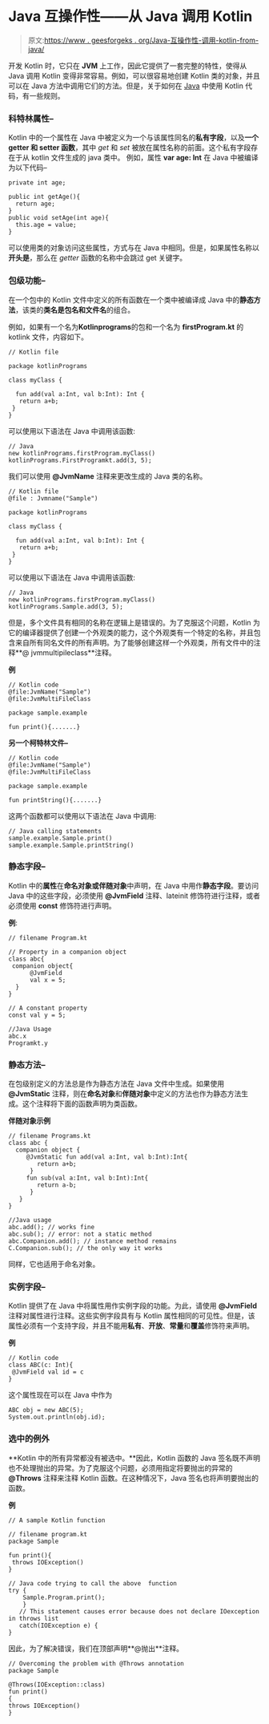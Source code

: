# Java 互操作性——从 Java 调用 Kotlin

> 原文:[https://www . geesforgeks . org/Java-互操作性-调用-kotlin-from-java/](https://www.geeksforgeeks.org/java-interoperability-calling-kotlin-from-java/)

开发 Kotlin 时，它只在 **JVM** 上工作，因此它提供了一套完整的特性，使得从 Java 调用 Kotlin 变得非常容易。例如，可以很容易地创建 Kotlin 类的对象，并且可以在 Java 方法中调用它们的方法。但是，关于如何在 [Java](https://www.geeksforgeeks.org/java/) 中使用 Kotlin 代码，有一些规则。

### 科特林属性–

Kotlin 中的一个属性在 Java 中被定义为一个与该属性同名的**私有字段**，以及**一个 getter 和 setter 函数**，其中 *get* 和 *set* 被放在属性名称的前面。这个私有字段存在于从 kotlin 文件生成的 java 类中。
例如，属性 **var age: Int** 在 Java 中被编译为以下代码–

```
private int age;

public int getAge(){
  return age;
}
public void setAge(int age){
  this.age = value;
}
```

可以使用类的对象访问这些属性，方式与在 Java 中相同。但是，如果属性名称以**开头是**，那么在 *getter* 函数的名称中会跳过 get 关键字。

### 包级功能–

在一个包中的 Kotlin 文件中定义的所有函数在一个类中被编译成 Java 中的**静态方法**，该类的**类名是包名和文件名**的组合。

例如，如果有一个名为**Kotlinprograms**的包和一个名为 **firstProgram.kt** 的 kotlink 文件，内容如下。

```
// Kotlin file

package kotlinPrograms

class myClass {

  fun add(val a:Int, val b:Int): Int {
   return a+b;
 }
}
```

可以使用以下语法在 Java 中调用该函数:

```
// Java
new kotlinPrograms.firstProgram.myClass()
kotlinPrograms.FirstProgramkt.add(3, 5);

```

我们可以使用 **@JvmName** 注释来更改生成的 Java 类的名称。

```
// Kotlin file
@file : Jvmname("Sample")

package kotlinPrograms

class myClass {

  fun add(val a:Int, val b:Int): Int {
   return a+b;
 }
}
```

可以使用以下语法在 Java 中调用该函数:

```
// Java
new kotlinPrograms.firstProgram.myClass()
kotlinPrograms.Sample.add(3, 5);

```

但是，多个文件具有相同的名称在逻辑上是错误的。为了克服这个问题，Kotlin 为它的编译器提供了创建一个外观类的能力，这个外观类有一个特定的名称，并且包含来自所有同名文件的所有声明。为了能够创建这样一个外观类，所有文件中的注释**@ jvmmultipileclass**注释。

**例**

```
// Kotlin code
@file:JvmName("Sample")
@file:JvmMultiFileClass

package sample.example

fun print(){.......}
```

**另一个柯特林文件–**

```
// Kotlin code
@file:JvmName("Sample")
@file:JvmMultiFileClass

package sample.example

fun printString(){.......}
```

这两个函数都可以使用以下语法在 Java 中调用:

```
// Java calling statements
sample.example.Sample.print()
sample.example.Sample.printString()

```

### 静态字段–

Kotlin 中的**属性**在**命名对象或伴随对象**中声明，在 Java 中用作**静态字段**。要访问 Java 中的这些字段，必须使用 **@JvmField** 注释、lateinit 修饰符进行注释，或者必须使用 **const** 修饰符进行声明。

**例**:

```
// filename Program.kt

// Property in a companion object
class abc{
 companion object{
      @JvmField
      val x = 5;
  }
}

// A constant property
const val y = 5;
```

```
//Java Usage
abc.x
Programkt.y

```

### 静态方法–

在包级别定义的方法总是作为静态方法在 Java 文件中生成。如果使用 **@JvmStatic** 注释，则在**命名对象**和**伴随对象**中定义的方法也作为静态方法生成。这个注释将下面的函数声明为类函数。

**伴随对象示例**

```
// filename Programs.kt
class abc {
  companion object {
     @JvmStatic fun add(val a:Int, val b:Int):Int{
        return a+b;
      }
     fun sub(val a:Int, val b:Int):Int{
        return a-b;
      }
   }
}
```

```
//Java usage
abc.add(); // works fine
abc.sub(); // error: not a static method
abc.Companion.add(); // instance method remains
C.Companion.sub(); // the only way it works

```

同样，它也适用于命名对象。

### 实例字段–

Kotlin 提供了在 Java 中将属性用作实例字段的功能。为此，请使用 **@JvmField** 注释对属性进行注释。这些实例字段具有与 Kotlin 属性相同的可见性。但是，该属性必须有一个支持字段，并且不能用**私有**、**开放**、**常量**和**覆盖**修饰符来声明。

**例**

```
// Kotlin code
class ABC(c: Int){
 @JvmField val id = c
}
```

这个属性现在可以在 Java 中作为

```
ABC obj = new ABC(5);
System.out.println(obj.id);

```

### 选中的例外

**Kotlin 中的所有异常都没有被选中。**因此，Kotlin 函数的 Java 签名既不声明也不处理抛出的异常。为了克服这个问题，必须用指定将要抛出的异常的 **@Throws** 注释来注释 Kotlin 函数。在这种情况下，Java 签名也将声明要抛出的函数。

**例**

```
// A sample Kotlin function

// filename program.kt
package Sample

fun print(){
 throws IOException()
}
```

```
// Java code trying to call the above  function
try {
    Sample.Program.print(); 
    }
   // This statement causes error because does not declare IOexception in throws list
   catch(IOException e) { 
}

```

因此，为了解决错误，我们在顶部声明**@抛出**注释。

```
// Overcoming the problem with @Throws annotation
package Sample

@Throws(IOException::class)
fun print()
{
throws IOException()
}
```
